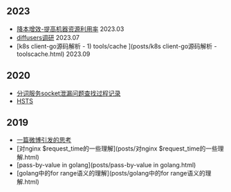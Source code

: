 ## 2023

- [降本增效-提高机器资源利用率](posts/降本增效-提高机器资源利用率.html)  2023.03
- [diffusers调研](posts/diffusers调研.html) 2023.07
- [k8s client-go源码解析 -  1) tools/cache ](posts/k8s client-go源码解析 - toolscache.html) 2023.09

## 2020

- [分词服务socket泄漏问题查找过程记录](posts/分词服务socket泄漏问题查找过程记录.html)  
- [HSTS](posts/HSTS.html) 

## 2019

- [一篇微博引发的思考](posts/epoll.html) 
- [对nginx $request_time的一些理解](posts/对nginx $request_time的一些理解.html) 
- [pass-by-value in golang](posts/pass-by-value in golang.html)  
- [golang中的for range语义的理解](posts/golang中的for range语义的理解.html) 

